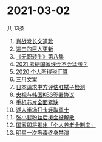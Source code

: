 # 2021-03-02
  共 13条

  <!-- BEGIN -->
  <!-- 最后更新时间:Tue Mar 02 2021 05:09:29 GMT+0000 (Coordinated Universal Time) -->
  1. [肖战发长文道歉](https://www.zhihu.com/search?q=肖战)
1. [进击的巨人更新](https://www.zhihu.com/search?q=进击的巨人)
1. [《无职转生》第八集](https://www.zhihu.com/search?q=无职转生)
1. [2021 考研国家线会不会猛涨？](https://www.zhihu.com/search?q=考研国家线)
1. [2020 个人所得税汇算](https://www.zhihu.com/search?q=个人所得税)
1. [三月文案](https://www.zhihu.com/search?q=三月文案)
1. [日本请求中方评估肛拭子检测](https://www.zhihu.com/search?q=肛拭子)
1. [央视与韩国KBS签署协议](https://www.zhihu.com/search?q=限韩令)
1. [手机芯片全面紧缺](https://www.zhihu.com/search?q=芯片短缺)
1. [湖人半场打卡轻取勇士](https://www.zhihu.com/search?q=湖人)
1. [张小斐粉丝后援会被解散](https://www.zhihu.com/search?q=张小斐)
1. [国家即将推出「个人养老金制度」](https://www.zhihu.com/search?q=养老金)
1. [明星一次吸毒终身禁演](https://www.zhihu.com/search?q=明星吸毒)
  <!-- END -->
  